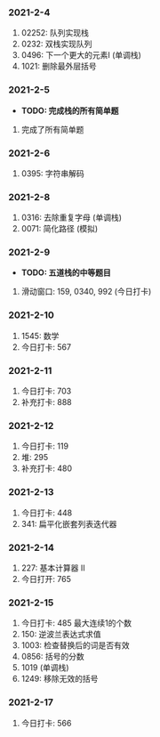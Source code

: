 ### 2021-2-4
1. 02252: 队列实现栈
2. 0232: 双栈实现队列
3. 0496: 下一个更大的元素I (单调栈)
4. 1021: 删除最外层括号

### 2021-2-5
* **TODO: 完成栈的所有简单题**
1. 完成了所有简单题

### 2021-2-6
1. 0395: 字符串解码

### 2021-2-8
1. 0316: 去除重复字母 (单调栈)
2. 0071: 简化路径 (模拟)

### 2021-2-9
* **TODO: 五道栈的中等题目**
1. 滑动窗口: 159, 0340, 992 (今日打卡)

### 2021-2-10
1. 1545: 数学
2. 今日打卡: 567

### 2021-2-11
1. 今日打卡: 703
2. 补充打卡: 888

### 2021-2-12
1. 今日打卡: 119
2. 堆: 295
3. 补充打卡: 480

### 2021-2-13
1. 今日打卡: 448
2. 341: 扁平化嵌套列表迭代器

### 2021-2-14
1. 227: 基本计算器 II
2. 今日打开: 765

### 2021-2-15
1. 今日打卡: 485 最大连续1的个数
2. 150: 逆波兰表达式求值
3. 1003: 检查替换后的词是否有效
4. 0856: 括号的分数
5. 1019 (单调栈)
6. 1249: 移除无效的括号

### 2021-2-17
1. 今日打卡: 566